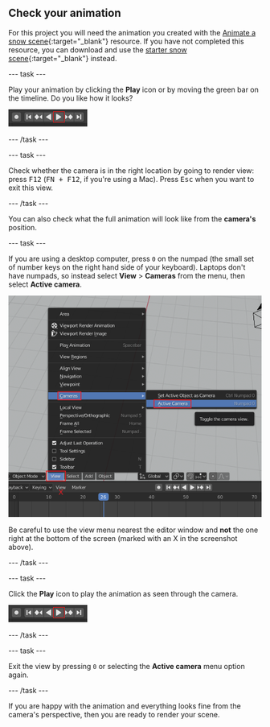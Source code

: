 ## Check your animation

For this project you will need the animation you created with the [Animate a snow scene](https://projects.raspberrypi.org/en/projects/blender-animate-snow-scene){:target="_blank"} resource. If you have not completed this resource, you can download and use the [starter snow scene](resources/starter-snow-scene.blend){:target="_blank"} instead.

--- task ---

Play your animation by clicking the **Play** icon or by moving the green bar on the timeline. Do you like how it looks?

![Play the animation](images/blender-play.png)

--- /task ---
 
--- task ---

Check whether the camera is in the right location by going to render view: press <kbd>F12</kbd> (<kbd>FN + F12</kbd>, if you're using a Mac). Press <kbd>Esc</kbd> when you want to exit this view.

--- /task ---

You can also check what the full animation will look like from the **camera's** position.

--- task ---

If you are using a desktop computer, press `0` on the numpad (the small set of number keys on the right hand side of your keyboard). Laptops don't have numpads, so instead select **View** > **Cameras** from the menu, then select **Active camera**.

![Select view then camera](images/select-view-camera.png)

Be careful to use the view menu nearest the editor window and **not** the one right at the bottom of the screen (marked with an X in the screenshot above).

--- /task ---

--- task ---

Click the **Play** icon to play the animation as seen through the camera.

![Play the animation](images/blender-play.png)

--- /task ---

--- task ---

Exit the view by pressing `0` or selecting the **Active camera** menu option again.

--- /task ---

If you are happy with the animation and everything looks fine from the camera's perspective, then you are ready to render your scene.
